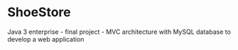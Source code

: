 # ShoeStore
Java 3 enterprise - final project - MVC architecture with MySQL database to develop a web application
